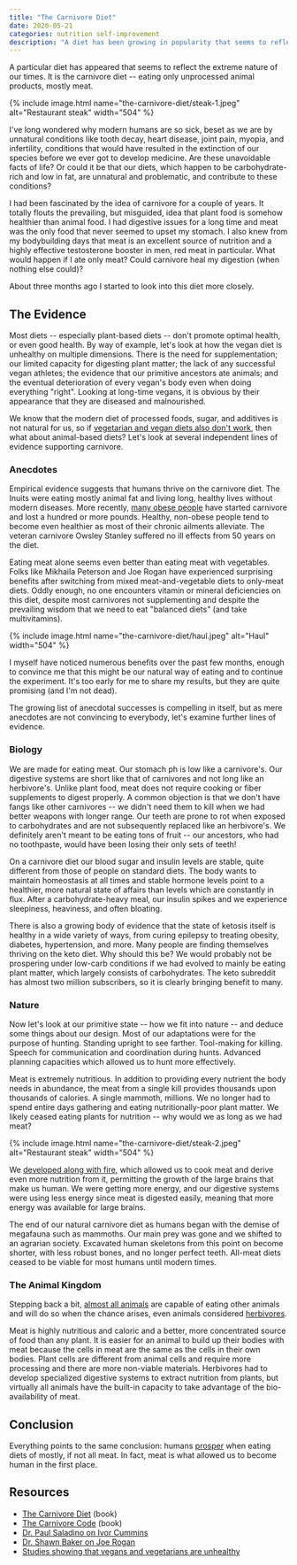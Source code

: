 ```yaml
---
title: "The Carnivore Diet"
date: 2020-05-21
categories: nutrition self-improvement
description: "A diet has been growing in popularity that seems to reflect the bizarre and extreme nature of our times. It is the carnivore diet -- eating only unprocessed animal products, mostly meat."
---
```


A particular diet has appeared that seems to reflect the extreme nature of our times. It is the carnivore diet -- eating only unprocessed animal products, mostly meat.

{% include image.html name="the-carnivore-diet/steak-1.jpeg" alt="Restaurant steak" width="504" %}

I've long wondered why modern humans are so sick, beset as we are by unnatural conditions like tooth decay, heart disease, joint pain, myopia, and infertility, conditions that would have resulted in the extinction of our species before we ever got to develop medicine. Are these unavoidable facts of life? Or could it be that our diets, which happen to be carbohydrate-rich and low in fat, are unnatural and problematic, and contribute to these conditions?

I had been fascinated by the idea of carnivore for a couple of years. It totally flouts the prevailing, but misguided, idea that plant food is somehow healthier than animal food. I had digestive issues for a long time and meat was the only food that never seemed to upset my stomach. I also knew from my bodybuilding days that meat is an excellent source of nutrition and a highly effective testosterone booster in men, red meat in particular. What would happen if I ate only meat? Could carnivore heal my digestion (when nothing else could)?

About three months ago I started to look into this diet more closely.

## The Evidence

Most diets -- especially plant-based diets -- don't promote optimal health, or even good health. By way of example, let's look at how the vegan diet is unhealthy on multiple dimensions. There is the need for supplementation; our limited capacity for digesting plant matter; the lack of any successful vegan athletes; the evidence that our primitive ancestors ate animals; and the eventual deterioration of every vegan's body even when doing everything "right". Looking at long-time vegans, it is obvious by their appearance that they are diseased and malnourished.

We know that the modern diet of processed foods, sugar, and additives is not natural for us, so if [vegetarian and vegan diets also don't work](https://chriskresser.com/why-you-should-think-twice-about-vegetarian-and-vegan-diets/), then what about animal-based diets? Let's look at several independent lines of evidence supporting carnivore.

### Anecdotes

Empirical evidence suggests that humans thrive on the carnivore diet. The Inuits were eating mostly animal fat and living long, healthy lives without modern diseases. More recently, [many obese people](https://meatrx.com/category/success-stories/) have started carnivore and lost a hundred or more pounds. Healthy, non-obese people tend to become even healthier as most of their chronic ailments alleviate. The veteran carnivore Owsley Stanley suffered no ill effects from 50 years on the diet.

Eating meat alone seems even better than eating meat with vegetables. Folks like Mikhaila Peterson and Joe Rogan have experienced surprising benefits after switching from mixed meat-and-vegetable diets to only-meat diets. Oddly enough, no one encounters vitamin or mineral deficiencies on this diet, despite most carnivores not supplementing and despite the prevailing wisdom that we need to eat "balanced diets" (and take multivitamins).

{% include image.html name="the-carnivore-diet/haul.jpeg" alt="Haul" width="504" %}

I myself have noticed numerous benefits over the past few months, enough to convince me that this might be our natural way of eating and to continue the experiment. It's too early for me to share my results, but they are quite promising (and I'm not dead).

The growing list of anecdotal successes is compelling in itself, but as mere anecdotes are not convincing to everybody, let's examine further lines of evidence.

### Biology

We are made for eating meat. Our stomach ph is low like a carnivore's. Our digestive systems are short like that of carnivores and not long like an herbivore's. Unlike plant food, meat does not require cooking or fiber supplements to digest properly. A common objection is that we don't have fangs like other carnivores -- we didn't need them to kill when we had better weapons with longer range. Our teeth are prone to rot when exposed to carbohydrates and are not subsequently replaced like an herbivore's. We definitely aren't meant to be eating tons of fruit -- our ancestors, who had no toothpaste, would have been losing their only sets of teeth!

On a carnivore diet our blood sugar and insulin levels are stable, quite different from those of people on standard diets. The body wants to maintain homeostasis at all times and stable hormone levels point to a healthier, more natural state of affairs than levels which are constantly in flux. After a carbohydrate-heavy meal, our insulin spikes and we experience sleepiness, heaviness, and often bloating.

There is also a growing body of evidence that the state of ketosis itself is healthy in a wide variety of ways, from curing epilepsy to treating obesity, diabetes, hypertension, and more. Many people are finding themselves thriving on the keto diet. Why should this be? We would probably not be prospering under low-carb conditions if we had evolved to mainly be eating plant matter, which largely consists of carbohydrates. The keto subreddit has almost two million subscribers, so it is clearly bringing benefit to many.

### Nature

Now let's look at our primitive state -- how we fit into nature -- and deduce some things about our design. Most of our adaptations were for the purpose of hunting. Standing upright to see farther. Tool-making for killing. Speech for communication and coordination during hunts. Advanced planning capacities which allowed us to hunt more effectively.

Meat is extremely nutritious. In addition to providing every nutrient the body needs in abundance, the meat from a single kill provides thousands upon thousands of calories. A single mammoth, millions. We no longer had to spend entire days gathering and eating nutritionally-poor plant matter. We likely ceased eating plants for nutrition -- why would we as long as we had meat?

{% include image.html name="the-carnivore-diet/steak-2.jpeg" alt="Restaurant steak" width="504" %}

We [developed along with fire](https://www.amazon.com/dp/B06XCF54ZW/), which allowed us to cook meat and derive even more nutrition from it, permitting the growth of the large brains that make us human. We were getting more energy, and our digestive systems were using less energy since meat is digested easily, meaning that more energy was available for large brains.

The end of our natural carnivore diet as humans began with the demise of megafauna such as mammoths. Our main prey was gone and we shifted to an agrarian society. Excavated human skeletons from this point on become shorter, with less robust bones, and no longer perfect teeth. All-meat diets ceased to be viable for most humans until modern times.

### The Animal Kingdom

Stepping back a bit, [almost all animals](https://www.outdoorhub.com/stories/2013/09/09/the-meat-eating-habits-of-deer/) are capable of eating other animals and will do so when the chance arises, even animals considered [herbivores](https://www.indiatoday.in/news-analysis/story/goan-cows-not-the-first-to-love-meat-but-this-may-make-donald-trump-happy-1611900-2019-10-22).

Meat is highly nutritious and caloric and a better, more concentrated source of food than any plant. It is easier for an animal to build up their bodies with meat because the cells in meat are the same as the cells in their own bodies. Plant cells are different from animal cells and require more processing and there are more non-viable materials. Herbivores had to develop specialized digestive systems to extract nutrition from plants, but virtually all animals have the built-in capacity to take advantage of the bio-availability of meat.

## Conclusion

Everything points to the same conclusion: humans [prosper](https://www.youtube.com/watch?v=YRRj1baOYTQ) when eating diets of mostly, if not all meat. In fact, meat is what allowed us to become human in the first place.

## Resources

- [The Carnivore Diet](https://www.amazon.com/dp/B07ZXKSP64/) (book)
- [The Carnivore Code](https://www.amazon.com/Carnivore-Code-Unlocking-Returning-Ancestral-ebook/dp/B084FKQYGQ) (book)
- [Dr. Paul Saladino on Ivor Cummins](https://www.youtube.com/watch?v=MqofVmSlj1A)
- [Dr. Shawn Baker on Joe Rogan](https://www.youtube.com/watch?v=Yj_Bc9hdHa0)
- [Studies showing that vegans and vegetarians are unhealthy](https://pastebin.com/mfrhgayb)

